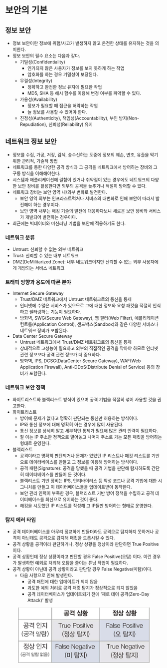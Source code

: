 # 보안의 기본

## 정보 보안

* 정보 보안이란 정보에 위험/사고가 발생하지 않고 온전한 상태를 유지하는 것을 의미한다.
* 정보 보안의 필수 요소는 다음과 같다.
  * 기밀성(Confidentiality)
    * 인가되지 않은 사용자가 정보를 보지 못하게 하는 작업
    * 암호화를 하는 경우 기밀성이 보장된다.
  * 무결성(Integrity)
    * 정확하고 완전한 정보 유지에 필요한 작업
    * MD5, SHA 등 해시 함수를 이용해 변경 여부를 파악할 수 있다.
  * 가용성(Availability)
    * 정보가 필요할 때 접근을 허락하는 작업
    * 늘 정보를 사용할 수 있어야 한다.
  * 진정성(Authenticity), 책임성(Accountability), 부인 방지(Non-Repudiation), 신뢰성(Reliability) 유지

## 네트워크 정보 보안

* 정보를 수집, 가공, 저장, 검색, 송수신하는 도중에 정보의 훼손, 변조, 유출을 막기 위한 관리적, 기술적 방법
* 네트워크를 통한 다양한 공격 방식과 그 공격을 네트워크에서 방어하는 장비와 그 구동 방식을 이해해야한다.
* 시스템과 애플리케이션에 결함이 있거나 취약점이 있는 경우에도 네트워크의 다양한 보안 장비를 활용한다면 외부의 공격을 늦추거나 적절히 방어할 수 있다.
* 네트워크 장비는 보안 영역 내/외부 변화로 발전한다.
  * 보안 영역 외부는 인프라스트럭처나 서비스의 대변화로 인해 보안이 따라서 발전해야 하는 경우이다.
  * 보안 영역 내부는 해킹 기술의 발전에 대응하다보니 새로운 보안 장비와 서비스가 개발되어 발전하는 경우이다.
* 최근에는 빅데이터와 머신러닝 기법을 보안에 적용하기도 한다.

### 네트워크 분류

* Untrust: 신뢰할 수 없는 외부 네트워크
* Trust: 신뢰할 수 있는 내부 네트워크
* DMZ(DeMilitarized Zone): 내부 네트워크이지만 신뢰할 수 없는 외부 사용자에게 개방되는 서비스 네트워크

### 트래픽 방향과 용도에 따른 분야

* Internet Secure Gateway
  * Trust/DMZ 네트워크에서 Untrust 네트워크로의 통신을 통제
  * 인터넷에 수많은 서비스가 있으므로 그에 대한 정보와 요청 패킷을 적절히 인식하고 필터링하는 기능이 필요하다.
  * 방화벽, SWG(Secure Web Gateway), 웹 필터(Web Filter), 애플리케이션 컨트롤(Application Control), 샌드박스(Sandbox)와 같은 다양한 서비스나 네트워크 장비가 포함된다.
* Data Center Secure Gateway
  * Untrust 네트워크에서 Trust/DMZ 네트워크로의 통신을 통제
  * 상대적으로 고성능이 필요하고 외부의 직접적인 공격을 막아야 하므로 인터넷 관련 정보보다 공격 관련 정보가 더 중요하다.
  * 방화벽, IPS, DCSG(DataCenter Secure Gateway), WAF(Web Application Firewall), Anti-DDoS(Distribute Denial of Service) 등의 장비가 포함된다.

### 네트워크 보안 정책

* 화이트리스트와 블랙리스트 방식이 있으며 공격 기법을 적절히 섞어 사용할 것을 권고한다.
* 화이트리스트
  * 방어에 문제가 없다고 명확히 판단되는 통신만 허용하는 방식이다.
  * IP와 통신 정보에 대해 명확히 아는 경우에 많이 사용된다.
  * 통신 정보를 상세히 알고 세부적인 통제가 필요해 많은 관리 인력이 필요하다.
  * 잘 아는 IP 주소만 정책으로 열어놓고 나머지 주소로 가는 모든 패킷을 방어하는 형태로 운영한다.
* 블랙리스트
  * 공격이라고 명확히 판단되거나 문제가 있었던 IP 리스트나 패킷 리스트를 기반으로 데이터베이스를 만들고 그 정보를 이용해 방어하는 방식이다.
  * 공격 패턴(Signature): 공격을 당했을 때 공격 기법을 판단해 탐지하도록 간단히 데이터베이스를 만들어 둔 것이다.
  * 블랙리스트 기반 장비는 IPS, 안티바이러스 등 악성 코드나 공격 기법에 대한 시그니처를 만들고 이 데이터베이스들을 업데이트받아 동작한다.
  * 보안 관리 인력이 부족한 경우, 블랙리스트 기반 방어 정책을 수립하고 공격 데이터베이스를 최신으로 유지하는 것이 좋다.
  * 해킹을 시도했던 IP 리스트를 작성해 그 IP들만 방어하는 형태로 운영한다.

### 탐지 에러 타입

* 공격 데이터베이스를 아무리 정교하게 만들더라도 공격으로 탐지하지 못하거나 공격이 아닌데도 공격으로 감지해 패킷을 드롭시킬 수 있다.
* 공격 상황을 공격이라 판단하거나, 정상 상황을 정상이라 판단하면 True Positive이다.
* 공격 상황인데 정상 상황이라고 판단할 경우 False Positive(오탐) 이다. 이런 경우가 발생하면 예외로 처리해 오탐을 줄이는 튜닝 작업이 필요하다.
* 공격 상황이 아닌데 공격 상황이라고 판단할 경우 False Negative(미탐)이다.
  * 다음 사항으로 인해 발생한다.
    * 공격 패턴에 대한 업데이트가 되지 않음
    * 과도한 예외 처리로 공격 패킷 탐지가 정상적으로 되지 않았음
    * 공격 데이터베이스가 업데이트되기 전에 ‘제로 데이 공격(Zero-Day Attack)' 발생

<figure><img src="../../../.gitbook/assets/image (22).png" alt=""><figcaption></figcaption></figure>
